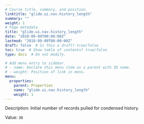 ```yaml
---
# Course title, summary, and position.
linktitle: "glide.ui.nav.history_length"
summary: ""
weight: 1
# Page metadata.
title: "glide.ui.nav.history_length"
date: "2018-09-09T00:00:00Z"
lastmod: "2018-09-09T00:00:00Z"
draft: false  # Is this a draft? true/false
toc: true  # Show table of contents? true/false
type: docs  # Do not modify.

# Add menu entry to sidebar.
# - name: Declare this menu item as a parent with ID name.
# - weight: Position of link in menu.
menu:
  properties:
    parent: Properties
    name: "glide.ui.nav.history_length"
    weight: 1
---
```


Description: Initial number of records pulled for condensed history.


Value: `30`